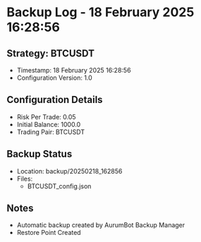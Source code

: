 # Backup Log - 18 February 2025 16:28:56

## Strategy: BTCUSDT
- Timestamp: 18 February 2025 16:28:56
- Configuration Version: 1.0

## Configuration Details
- Risk Per Trade: 0.05
- Initial Balance: 1000.0
- Trading Pair: BTCUSDT

## Backup Status
- Location: backup/20250218_162856
- Files:
  - BTCUSDT_config.json
  
## Notes
- Automatic backup created by AurumBot Backup Manager
- Restore Point Created
